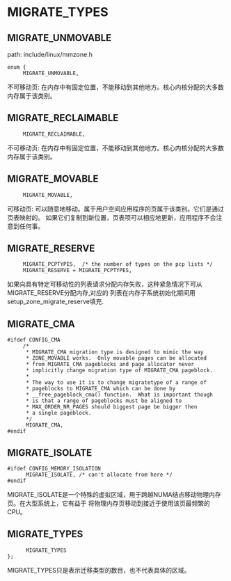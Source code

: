 MIGRATE_TYPES
========================================

MIGRATE_UNMOVABLE
----------------------------------------

path: include/linux/mmzone.h
```
enum {
     MIGRATE_UNMOVABLE,
```

不可移动页: 在内存中有固定位置，不能移动到其他地方。核心内核分配的大多数内存属于该类别。

MIGRATE_RECLAIMABLE
----------------------------------------

```
     MIGRATE_RECLAIMABLE,
```

不可移动页: 在内存中有固定位置，不能移动到其他地方。核心内核分配的大多数内存属于该类别。

MIGRATE_MOVABLE
----------------------------------------

```
     MIGRATE_MOVABLE,
```

可移动页: 可以随意地移动。属于用户空间应用程序的页属于该类别。它们是通过页表映射的。
如果它们复制到新位置，页表项可以相应地更新，应用程序不会注意到任何事。

MIGRATE_RESERVE
----------------------------------------

```
     MIGRATE_PCPTYPES,  /* the number of types on the pcp lists */
     MIGRATE_RESERVE = MIGRATE_PCPTYPES,
```

如果向具有特定可移动性的列表请求分配内存失败，这种紧急情况下可从MIGRATE_RESERVE分配内存,对应的
列表在内存子系统初始化期间用setup_zone_migrate_reserve填充.

MIGRATE_CMA
----------------------------------------

```
#ifdef CONFIG_CMA
     /*
      * MIGRATE_CMA migration type is designed to mimic the way
      * ZONE_MOVABLE works.  Only movable pages can be allocated
      * from MIGRATE_CMA pageblocks and page allocator never
      * implicitly change migration type of MIGRATE_CMA pageblock.
      *
      * The way to use it is to change migratetype of a range of
      * pageblocks to MIGRATE_CMA which can be done by
      * __free_pageblock_cma() function.  What is important though
      * is that a range of pageblocks must be aligned to
      * MAX_ORDER_NR_PAGES should biggest page be bigger then
      * a single pageblock.
      */
      MIGRATE_CMA,
#endif
```

MIGRATE_ISOLATE
----------------------------------------

```
#ifdef CONFIG_MEMORY_ISOLATION
      MIGRATE_ISOLATE, /* can't allocate from here */
#endif
```

MIGRATE_ISOLATE是一个特殊的虚拟区域，用于跨越NUMA结点移动物理内存页。在大型系统上，它有益于
将物理内存页移动到接近于使用该页最频繁的CPU。

MIGRATE_TYPES
----------------------------------------

```
      MIGRATE_TYPES
};
```

MIGRATE_TYPES只是表示迁移类型的数目，也不代表具体的区域。